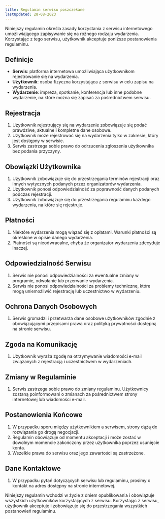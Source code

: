 ```yaml
---
title: Regulamin serwisu poszczekane
lastUpdated: 28-08-2023
---
```


Niniejszy regulamin określa zasady korzystania z serwisu internetowego umożliwiającego zapisywanie się na różnego rodzaju wydarzenia. Korzystając z tego serwisu, użytkownik akceptuje poniższe postanowienia regulaminu.

## Definicje
- **Serwis**: platforma internetowa umożliwiająca użytkownikom rejestrowanie się na wydarzenia.
- **Użytkownik**: osoba fizyczna korzystająca z serwisu w celu zapisu na wydarzenia.
- **Wydarzenie**: impreza, spotkanie, konferencja lub inne podobne wydarzenie, na które można się zapisać za pośrednictwem serwisu.

## Rejestracja
1. Użytkownik rejestrujący się na wydarzenie zobowiązuje się podać prawdziwe, aktualne i kompletne dane osobowe.
1. Użytkownik może rejestrować się na wydarzenia tylko w zakresie, który jest dostępny w serwisie.
1. Serwis zastrzega sobie prawo do odrzucenia zgłoszenia użytkownika bez podania przyczyny.

## Obowiązki Użytkownika
1. Użytkownik zobowiązuje się do przestrzegania terminów rejestracji oraz innych wytycznych podanych przez organizatorów wydarzenia.
1. Użytkownik ponosi odpowiedzialność za poprawność danych podanych podczas rejestracji.
1. Użytkownik zobowiązuje się do przestrzegania regulaminu każdego wydarzenia, na które się rejestruje.

## Płatności
1. Niektóre wydarzenia mogą wiązać się z opłatami. Warunki płatności są określone w opisie danego wydarzenia.
1. Płatności są nieodwracalne, chyba że organizator wydarzenia zdecyduje inaczej.

## Odpowiedzialność Serwisu
1. Serwis nie ponosi odpowiedzialności za ewentualne zmiany w programie, odwołanie lub przerwanie wydarzenia.
1. Serwis nie ponosi odpowiedzialności za problemy techniczne, które mogą uniemożliwić rejestrację lub uczestnictwo w wydarzeniu.

## Ochrona Danych Osobowych
1. Serwis gromadzi i przetwarza dane osobowe użytkowników zgodnie z obowiązującymi przepisami prawa oraz polityką prywatności dostępną na stronie serwisu.

## Zgoda na Komunikację
1. Użytkownik wyraża zgodę na otrzymywanie wiadomości e-mail związanych z rejestracją i uczestnictwem w wydarzeniach.

## Zmiany w Regulaminie
1. Serwis zastrzega sobie prawo do zmiany regulaminu. Użytkownicy zostaną poinformowani o zmianach za pośrednictwem strony internetowej lub wiadomości e-mail.

## Postanowienia Końcowe
1. W przypadku sporu między użytkownikiem a serwisem, strony dążą do rozwiązania go drogą negocjacji.
1. Regulamin obowiązuje od momentu akceptacji i może zostać w dowolnym momencie zakończony przez użytkownika poprzez usunięcie konta.
1. Wszelkie prawa do serwisu oraz jego zawartości są zastrzeżone.

## Dane Kontaktowe
1. W przypadku pytań dotyczących serwisu lub regulaminu, prosimy o kontakt na adres dostępny na stronie internetowej.

Niniejszy regulamin wchodzi w życie z dniem opublikowania i obowiązuje wszystkich użytkowników korzystających z serwisu. Korzystając z serwisu, użytkownik akceptuje i zobowiązuje się do przestrzegania wszystkich postanowień regulaminu.